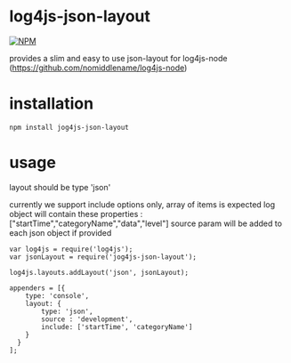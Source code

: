 # log4js-json-layout
[![NPM](https://nodei.co/npm/log4js-json-layout.png?downloads=true&downloadRank=true&stars=true)](https://nodei.co/npm/log4js-json-layouts/)

provides a slim and easy to use json-layout for log4js-node (https://github.com/nomiddlename/log4js-node)

# installation
```
npm install jog4js-json-layout
```

# usage
layout should be type 'json'

currently we support include options only, array of items is expected
log object will contain these properties : ["startTime","categoryName","data","level"]
source param will be added to each json object if provided 

```
var log4js = require('log4js');
var jsonLayout = require('jog4js-json-layout');

log4js.layouts.addLayout('json', jsonLayout);

appenders = [{
    type: 'console',
    layout: {
        type: 'json',
        source : 'development',
        include: ['startTime', 'categoryName']
    }
  }
];

```
